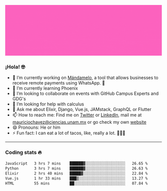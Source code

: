 ![Banner](banner.gif)

### ¡Hola! 🤓

- 🔭 I’m currently working on [Mándamelo](https://www.mandamelo.com.mx/), a tool that allows businesses to receive remote payments using WhatsApp. 🤖
- 🌱 I’m currently learning Phoenix
- 👯 I’m looking to collaborate on events with GitHub Campus Experts and GDG's
- 🤔 I’m looking for help with calculus
- 💬 Ask me about Elixir, Django, Vue.js, JAMstack, GraphQL or Flutter
- 📫 How to reach me: Find me on [Twitter](https://twitter.com/ultr4nerd) or [LinkedIn](https://www.linkedin.com/in/mauricio-chávez-olea-4b46b7147/), mail me at [mauriciochavez@ciencias.unam.mx](mailto:mauriciochavez@ciencias.unam.mx) or go check my own [website](mauriciochavez.surge.sh)
- 😄 Pronouns: He or him
- ⚡ Fun fact: I can eat a lot of tacos, like, really a lot. 🌮🌮🌮
<!-- 🎙️ I'm releasing weekly episodes on my podcast ["Un Podcast Junior"](https://anchor.fm/un-podcast-junior)-->

---

### Coding stats 🔥

<!--START_SECTION:waka-->
```text
JavaScript   3 hrs 7 mins    ██████▓░░░░░░░░░░░░░░░░░░   26.65 % 
Python       3 hrs 7 mins    ██████▓░░░░░░░░░░░░░░░░░░   26.63 % 
Elixir       2 hrs 40 mins   █████▓░░░░░░░░░░░░░░░░░░░   22.84 % 
Vue.js       1 hr 33 mins    ███▒░░░░░░░░░░░░░░░░░░░░░   13.27 % 
HTML         55 mins         ██░░░░░░░░░░░░░░░░░░░░░░░   07.84 % 
```
<!--END_SECTION:waka-->
